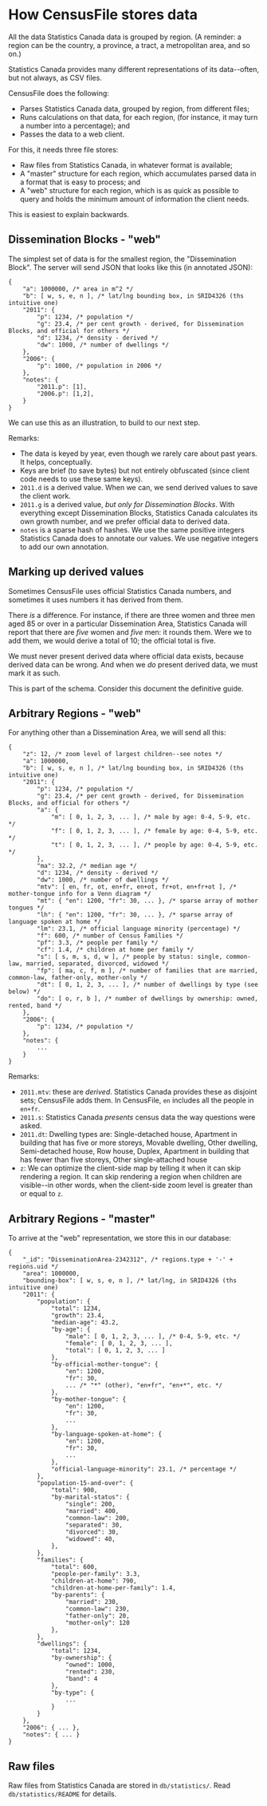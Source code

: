 # How CensusFile stores data

All the data Statistics Canada data is grouped by region. (A reminder: a region can be the country, a province, a tract, a metropolitan area, and so on.)

Statistics Canada provides many different representations of its data--often, but not always, as CSV files.

CensusFile does the following:

* Parses Statistics Canada data, grouped by region, from different files;
* Runs calculations on that data, for each region, (for instance, it may turn a number into a percentage); and
* Passes the data to a web client.

For this, it needs three file stores:

* Raw files from Statistics Canada, in whatever format is available;
* A "master" structure for each region, which accumulates parsed data in a format that is easy to process; and
* A "web" structure for each region, which is as quick as possible to query and holds the minimum amount of information the client needs.

This is easiest to explain backwards.

## Dissemination Blocks - "web"

The simplest set of data is for the smallest region, the "Dissemination Block". The server will send JSON that looks like this (in annotated JSON):

    {
        "a": 1000000, /* area in m^2 */
        "b": [ w, s, e, n ], /* lat/lng bounding box, in SRID4326 (ths intuitive one)
        "2011": {
            "p": 1234, /* population */
            "g": 23.4, /* per cent growth - derived, for Dissemination Blocks, and official for others */
            "d": 1234, /* density - derived */
            "dw": 1000, /* number of dwellings */
        },
        "2006": {
            "p": 1000, /* population in 2006 */
        },
        "notes": {
            "2011.p": [1],
            "2006.p": [1,2],
        }
    }

We can use this as an illustration, to build to our next step.

Remarks:

* The data is keyed by year, even though we rarely care about past years. It helps, conceptually.
* Keys are brief (to save bytes) but not entirely obfuscated (since client code needs to use these same keys).
* `2011.d` is a derived value. When we can, we send derived values to save the client work.
* `2011.g` is a derived value, *but only for Dissemination Blocks*. With everything except Dissemination Blocks, Statistics Canada calculates its own growth number, and we prefer official data to derived data.
* `notes` is a sparse hash of hashes. We use the same positive integers Statistics Canada does to annotate our values. We use negative integers to add our own annotation.

## Marking up derived values

Sometimes CensusFile uses official Statistics Canada numbers, and sometimes it uses numbers it has derived from them.

There *is* a difference. For instance, if there are three women and three men aged 85 or over in a particular Dissemination Area, Statistics Canada will report that there are *five* women and *five* men: it rounds them. Were we to add them, we would derive a total of 10; the official total is five.

We must never present derived data where official data exists, because derived data can be wrong. And when we *do* present derived data, we must mark it as such.

This is part of the schema. Consider this document the definitive guide.

## Arbitrary Regions - "web"

For anything other than a Dissemination Area, we will send all this:

    {
        "z": 12, /* zoom level of largest children--see notes */
        "a": 1000000,
        "b": [ w, s, e, n ], /* lat/lng bounding box, in SRID4326 (ths intuitive one)
        "2011": {
            "p": 1234, /* population */
            "g": 23.4, /* per cent growth - derived, for Dissemination Blocks, and official for others */
            "a": {
                "m": [ 0, 1, 2, 3, ... ], /* male by age: 0-4, 5-9, etc. */
                "f": [ 0, 1, 2, 3, ... ], /* female by age: 0-4, 5-9, etc. */
                "t": [ 0, 1, 2, 3, ... ], /* people by age: 0-4, 5-9, etc. */
            },
            "ma": 32.2, /* median age */
            "d": 1234, /* density - derived */
            "dw": 1000, /* number of dwellings */
            "mtv": [ en, fr, ot, en+fr, en+ot, fr+ot, en+fr+ot ], /* mother-tongue info for a Venn diagram */
            "mt": { "en": 1200, "fr": 30, ... }, /* sparse array of mother tongues */
            "lh": { "en": 1200, "fr": 30, ... }, /* sparse array of language spoken at home */
            "lm": 23.1, /* official language minority (percentage) */
            "f": 600, /* number of Census Families */
            "pf": 3.3, /* people per family */
            "cf": 1.4, /* children at home per family */
            "s": [ s, m, s, d, w ], /* people by status: single, common-law, married, separated, divorced, widowed */
            "fp": [ ma, c, f, m ], /* number of families that are married, common-law, father-only, mother-only */
            "dt": [ 0, 1, 2, 3, ... ], /* number of dwellings by type (see below) */
            "do": [ o, r, b ], /* number of dwellings by ownership: owned, rented, band */
        },
        "2006": {
            "p": 1234, /* population */
        },
        "notes": {
            ...
        }
    }

Remarks:

* `2011.mtv`: these are *derived*. Statistics Canada provides these as disjoint sets; CensusFile adds them. In CensusFile, `en` includes all the people in `en+fr`.
* `2011.s`: Statistics Canada *presents* census data the way questions were asked. 
* `2011.dt`: Dwelling types are: Single-detached house, Apartment in building that has five or more storeys, Movable dwelling, Other dwelling, Semi-detached house, Row house, Duplex, Apartment in building that has fewer than five storeys, Other single-attached house
* `z`: We can optimize the client-side map by telling it when it can skip rendering a region. It can skip rendering a region when children are visible--in other words, when the client-side zoom level is greater than or equal to `z`.

## Arbitrary Regions - "master"

To arrive at the "web" representation, we store this in our database:

    {
        "_id": "DisseminationArea-2342312", /* regions.type + '-' + regions.uid */
        "area": 1000000,
        "bounding-box": [ w, s, e, n ], /* lat/lng, in SRID4326 (ths intuitive one)
        "2011": {
            "population": {
                "total": 1234,
                "growth": 23.4,
                "median-age": 43.2,
                "by-age": {
                    "male": [ 0, 1, 2, 3, ... ], /* 0-4, 5-9, etc. */
                    "female": [ 0, 1, 2, 3, ... ],
                    "total": [ 0, 1, 2, 3, ... ]
                },
                "by-official-mother-tongue": {
                    "en": 1200,
                    "fr": 30,
                    ... /* "*" (other), "en+fr", "en+*", etc. */
                },
                "by-mother-tongue": {
                    "en": 1200,
                    "fr": 30,
                    ...
                },
                "by-language-spoken-at-home": {
                    "en": 1200,
                    "fr": 30,
                    ...
                },
                "official-language-minority": 23.1, /* percentage */
            },
            "population-15-and-over": {
                "total": 900,
                "by-marital-status": {
                    "single": 200,
                    "married": 400,
                    "common-law": 200,
                    "separated": 30,
                    "divorced": 30,
                    "widowed": 40,
                },
            },
            "families": {
                "total": 600,
                "people-per-family": 3.3,
                "children-at-home": 790,
                "children-at-home-per-family": 1.4,
                "by-parents": {
                    "married": 230,
                    "common-law": 230,
                    "father-only": 20,
                    "mother-only": 120
                },
            },
            "dwellings": {
                "total": 1234,
                "by-ownership": {
                    "owned": 1000,
                    "rented": 230,
                    "band": 4
                },
                "by-type": {
                    ...
                }
            }
        },
        "2006": { ... },
        "notes": { ... }
    }

## Raw files

Raw files from Statistics Canada are stored in `db/statistics/`. Read `db/statistics/README` for details.
